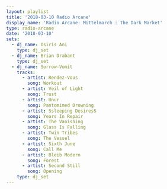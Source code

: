 ```yaml
---
layout: playlist
title: '2018-03-10 Radio Arcane'
display_name: 'Radio Arcane: Mittelmarch : The Dark Market'
type: radio-arcane
date: '2018-03-10'
sets:
  - dj_name: Osiris Ani
    type: dj_set
  - dj_name: Brian Drabant
    type: dj_set
  - dj_name: Sorrow-Vomit
    tracks:
      - artist: Rendez-Vous
        song: Workout
      - artist: Veil of Light
        song: Trust
      - artist: Unur
        song: Pantomimed Drowning
      - artist: Ssleeping DesiresS
        song: Years In Repair
      - artist: The Vanishing
        song: Glass Is Falling
      - artist: Twin Tribes
        song: The Vessel
      - artist: Sixth June
        song: Call Me
      - artist: Bleib Modern
        song: Forest
      - artist: Second Still
        song: Opening
    type: dj_set
---
```

